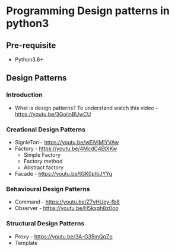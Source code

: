 # Programming Design patterns in python3

## Pre-requisite
- Python3.6+

## Design Patterns

### Introduction
- What is design patterns? To understand watch this video - https://youtu.be/3GoiinBUwCU

### Creational Design Patterns
- SignleTon - https://youtu.be/wElVjMlYVAw
- Factory - https://youtu.be/4McdC4EtXKw
  - Simple Factory
  - Factory method
  - Abstract factory
- Facade - https://youtu.be/tGK0pIbJYYg

### Behavioural Design Patterns
- Command - https://youtu.be/Z7vHUey-fb8
- Observer - https://youtu.be/H5kxgh8z0oo

### Structural Design Patterns
- Proxy - https://youtu.be/3A-G35mQqZo
- Template
